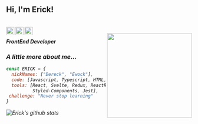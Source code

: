 <h2> Hi, I'm Erick!</h2>

<br/>
<a href="https://www.facebook.com/profile.php?id=100050524364273">
  <img align="left" alt="Erick Sanchez | Facebook" width="22px" src="https://cdn1.iconfinder.com/data/icons/social-black-buttons/512/facebook-512.png" />
</a>
<a href="https://www.linkedin.com/in/erick-sn-1a09ba175/">
  <img align="left" alt="Linkedin" width="22px" src="https://cdn.jsdelivr.net/npm/simple-icons@v3/icons/linkedin.svg" />
</a>
<a href="https://www.instagram.com/erick_d.sanchez/">
  <img align="left" alt="Instagram" width="22px" src="https://cdn.jsdelivr.net/npm/simple-icons@v3/icons/instagram.svg" />
</a>
<br />

<img align='right' src="https://cdn4.iconfinder.com/data/icons/logos-brands-5/24/react-512.png" width="230">
<p><em><strong>FrontEnd Developer</strong></br>

### A little more about me...  

```javascript
const ERICK = {
  nickNames: ["Dereck", "Ewock"],
  code: [Javascript, Typescript, HTML, CSS],
  tools: [React, Svelte, Redux, ReactRouter, Node, Express, MongoDB,
          Styled-Components, Jest],
 challenge: "Never stop learning"
}
```
![Erick's github stats](https://github-readme-stats.vercel.app/api?username=Erick-SN&show_icons=true&hide_border=true&theme=dark)   



